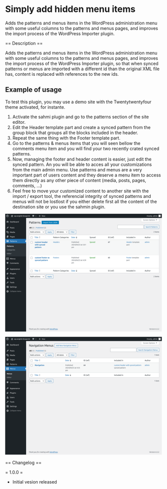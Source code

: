 # Simply add hidden menu items

Adds the patterns and menus items in the WordPress administration menu with some useful columns to the patterns and menus pages, and improves the import process of the WordPress Importer plugin.

== Description ==

Adds the patterns and menus items in the WordPress administration menu with some useful columns to the patterns and menus pages, and improves the import process of the WordPress Importer plugin, so that when synced patterns or menus are imported with a different id than the original XML file has, content is replaced with references to the new ids.

## Example of usage

To test this plugin, you may use a demo site with the Twentytwentyfour theme activated, for instante.

1. Activate the sahmi plugin and go to the patterns section of the site editor.
2. Edit the Header template part and create a synced pattern from the group block that groups all the blocks included in the header.
3. Repeat the same thing with the Footer template part.
4. Go to the patterns & menus items that you will seen bellow the comments menu item and you will find your two recently crated synced patterns.
5. Now, managing the footer and header content is easier, just edit the synced pattern. An you will be able to acces all your customizations from the main admin menu. Use patterns and menus are a very important part of users content and they deserve a menu item to access them directly as any other piece of content (media, posts, pages, comments, ...)
6. Feel free to move your customized content to another site with the import / export tool, the referencial integrity of synced patterns and menus will not be lostlost if you either delete first all the content of the destination site or you use the sahmin plugin.

![patterns](assets/screenshot-1.png)

![menus](assets/screenshot-2.png)

== Changelog ==

= 1.0.0 =
* Initial vesion released
